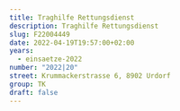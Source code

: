 ```yaml
---
title: Traghilfe Rettungsdienst
description: Traghilfe Rettungsdienst
slug: F22004449
date: 2022-04-19T19:57:00+02:00
years:
  - einsaetze-2022
number: "2022|20"
street: Krummackerstrasse 6, 8902 Urdorf
group: TK
draft: false
---
```

